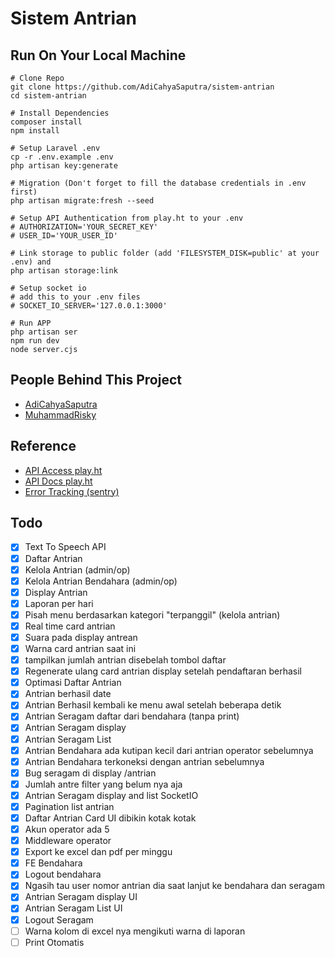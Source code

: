 # Sistem Antrian

## Run On Your Local Machine

```
# Clone Repo
git clone https://github.com/AdiCahyaSaputra/sistem-antrian
cd sistem-antrian

# Install Dependencies
composer install
npm install

# Setup Laravel .env
cp -r .env.example .env
php artisan key:generate

# Migration (Don't forget to fill the database credentials in .env first)
php artisan migrate:fresh --seed

# Setup API Authentication from play.ht to your .env
# AUTHORIZATION='YOUR_SECRET_KEY'
# USER_ID='YOUR_USER_ID'

# Link storage to public folder (add 'FILESYSTEM_DISK=public' at your .env) and
php artisan storage:link

# Setup socket io
# add this to your .env files
# SOCKET_IO_SERVER='127.0.0.1:3000'

# Run APP
php artisan ser
npm run dev
node server.cjs
```

## People Behind This Project

- [AdiCahyaSaputra](https://github.com/AdiCahyaSaputra)
- [MuhammadRisky](https://github.com/dante-heisenberg)

## Reference

- [API Access play.ht](https://play.ht/app/api-access)
- [API Docs play.ht](https://docs.play.ht/reference/api-getting-started)
- [Error Tracking (sentry)](https://docs.sentry.io/platforms/php/guides/laravel/)

## Todo

- [x] Text To Speech API
- [x] Daftar Antrian
- [x] Kelola Antrian (admin/op)
- [x] Kelola Antrian Bendahara (admin/op)
- [x] Display Antrian
- [x] Laporan per hari
- [x] Pisah menu berdasarkan kategori "terpanggil" (kelola antrian)
- [x] Real time card antrian
- [x] Suara pada display antrean
- [x] Warna card antrian saat ini
- [x] tampilkan jumlah antrian disebelah tombol daftar
- [x] Regenerate ulang card antrian display setelah pendaftaran berhasil  
- [x] Optimasi Daftar Antrian  
- [x] Antrian berhasil date  
- [x] Antrian Berhasil kembali ke menu awal setelah beberapa detik  
- [x] Antrian Seragam daftar dari bendahara (tanpa print)  
- [x] Antrian Seragam display  
- [x] Antrian Seragam List  
- [x] Antrian Bendahara ada kutipan kecil dari antrian operator sebelumnya  
- [x] Antrian Bendahara terkoneksi dengan antrian sebelumnya  
- [x] Bug seragam di display /antrian  
- [x] Jumlah antre filter yang belum nya aja  
- [x] Antrian Seragam display and list SocketIO  
- [x] Pagination list antrian  
- [x] Daftar Antrian Card UI dibikin kotak kotak  
- [x] Akun operator ada 5
- [x] Middleware operator
- [x] Export ke excel dan pdf per minggu  
- [x] FE Bendahara  
- [x] Logout bendahara  
- [x] Ngasih tau user nomor antrian dia saat lanjut ke bendahara dan seragam  
- [x] Antrian Seragam display UI  
- [x] Antrian Seragam List UI  
- [x] Logout Seragam  
- [ ] Warna kolom di excel nya mengikuti warna di laporan  
- [ ] Print Otomatis
